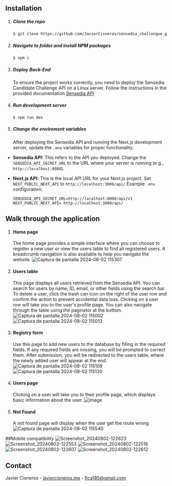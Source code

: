 ## Installation

1. ##### Clone the repo
   ```sh
   $ git clone https://github.com/JavierCisneros/sensedia_challengue.git
   ```
2. ##### Navigate to folder and install NPM packages

   ```sh
   $ npm i
   ```

3. ##### Deploy Back-End

   To ensure the project works correctly, you need to deploy the Sensedia Candidate Challenge API on a Linux server. Follow the instructions in the provided documentation [Sensedia API](https://bitbucket.org/sensedia/sensedia-candidate-challenge)

4. ##### Run development server

   ```sh
   $ npm run dev
   ```

5. ##### Change the enviroment variables

   After deploying the Sensedia API and running the Next.js development server, update the `.env` variables for proper functionality.

- **Sensedia API:** This refers to the API you deployed. Change the `SENSEDIA_API_SECRET_URL` to the URL where your server is running (e.g., `http://localhost:8080`).

- **Next.js API:** This is the local API URL for your Next.js project. Set `NEXT_PUBLIC_NEXT_API` to `http://localhost:3000/api/`
  Example `.env` configuration:

  ```
  SENSEDIA_API_SECRET_URL=http://localhost:8080/api/v1
  NEXT_PUBLIC_NEXT_API= http://localhost:3000/api/
  ```

## Walk through the application

1. #### Home page

   The home page provides a simple interface where you can choose to register a new user or view the users table to find all registered users. A breadcrumb navigation is also available to help you navigate the website.
![Captura de pantalla 2024-08-02 115307](https://github.com/user-attachments/assets/9ebdc331-cdd2-465a-bc4e-e76b000f1ef0)

2. #### Users table

   This page displays all users retrieved from the Sensedia API. You can search for users by name, ID, email, or other fields using the search bar. To delete a user, click the trash can icon on the right of the user row and confirm the action to prevent accidental data loss. Clicking on a user row will take you to the user's profile page. You can also navigate through the table using the paginator at the bottom.
![Captura de pantalla 2024-08-02 115002](https://github.com/user-attachments/assets/e7827232-4af2-46f1-926e-6615a24f169d)
![Captura de pantalla 2024-08-02 115013](https://github.com/user-attachments/assets/6cef83be-3a3d-4102-bed6-8fdb0dd37e6a)

3. #### Registry form

   Use this page to add new users to the database by filling in the required fields. If any required fields are missing, you will be prompted to correct them. After submission, you will be redirected to the users table, where the newly added user will appear at the end.
![Captura de pantalla 2024-08-02 115109](https://github.com/user-attachments/assets/6796f88f-fcbe-4af9-bf40-30135c9346c7)
![Captura de pantalla 2024-08-02 115130](https://github.com/user-attachments/assets/7e45dac6-0190-4047-9b31-de5f4a701d30)

4. #### Users page

   Clicking on a user will take you to their profile page, which displays basic information about the user.
![image](https://github.com/user-attachments/assets/da75aa1f-922c-4459-899d-ed42e6605b0e)
5. #### Not Found
   A not found page will display when the user get the route wrong
![Captura de pantalla 2024-08-02 115540](https://github.com/user-attachments/assets/f302d5a0-ae15-4bc3-bcc2-b6589f5d7449)

##Mobile compatibility
![Screenshot_20240802-122623](https://github.com/user-attachments/assets/15a86fd6-ccf9-4659-8e43-2aabf3851e1f)
![Screenshot_20240802-122553](https://github.com/user-attachments/assets/6b909d70-a972-4f3d-8091-1210df7b05bd)
![Screenshot_20240802-122516](https://github.com/user-attachments/assets/c8a825ac-639b-4b52-9f4f-f52dbf8da155)
![Screenshot_20240802-122607](https://github.com/user-attachments/assets/ca572a39-c3c1-412d-aa69-53e44b3ba1d2)
![Screenshot_20240802-122612](https://github.com/user-attachments/assets/a862554f-8aee-43ec-a7df-39efa6642673)

## Contact

Javier Cisneros - [javiercisneros.me](https://JavierCisneros.me) - [fjca185@gmail.com](mailto:fjca185@gmail.com)
